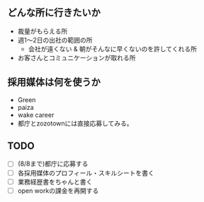 
## どんな所に行きたいか
- 裁量がもらえる所
- 週1〜2日の出社の範囲の所
	- 会社が遠くない & 朝がそんなに早くないのを許してくれる所
- お客さんとコミュニケーションが取れる所

## 採用媒体は何を使うか
- Green
- paiza
- wake career
- 都庁とzozotownには直接応募してみる。

## TODO

- [ ] (8/8まで)都庁に応募する
- [ ] 各採用媒体のプロフィール・スキルシートを書く
- [ ] 業務経歴書をちゃんと書く
- [ ] open workの課金を再開する